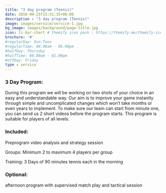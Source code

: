 ```yaml
---
title: "3 day program (Tennis)"
date: 2018-09-25T15:51:35+06:00
description : "3 day program (Tennis)"
image: images/service/service-1.jpg
bg_image: images/background/page-title.jpg
icon: ti-bar-chart # themify icon pack : https://themify.me/themify-icons
brochure: '#'
#regularDay: Sun-Tues
#regularTime: 08.00am - 06.00pm
#halfDay: Thursday
#halfTime: 08.00am - 01.00pm
#offDay: Friday
type : service
---
```


### 3 Day Program:

During this program we will be working on two shots of your choice in an easy and understandable way. Our aim is to improve your game instantly through simple and uncomplicated changes which won’t take months or even years to implement. To make sure our team can start from minute one, you can send us 2 short videos before the program starts. This program is suitable for players of all levels.

### Included:

Preprogram video analysis and strategy session

Groups: Minimum 2 to maximum 4 players per group

Training: 3 Days of 90 minutes tennis each in the morning 

### Optional:

afternoon program with supervised match play and tactical session 